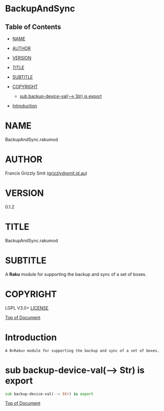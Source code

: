 BackupAndSync
=============

Table of Contents
-----------------

  * [NAME](#name)

  * [AUTHOR](#author)

  * [VERSION](#version)

  * [TITLE](#title)

  * [SUBTITLE](#subtitle)

  * [COPYRIGHT](#copyright)

    * [sub backup-device-val(--> Str) is export](#sub-backup-device-val---str-is-export)

  * [Introduction](#introduction)

NAME
====

BackupAndSync.rakumod 

AUTHOR
======

Francis Grizzly Smit (grizzly@smit.id.au)

VERSION
=======

0.1.2

TITLE
=====

BackupAndSync.rakumod

SUBTITLE
========

A **Raku** module for supporting the backup and sync of a set of boxes.

COPYRIGHT
=========

LGPL V3.0+ [LICENSE](https://github.com/grizzlysmit/GUI-Editors/blob/main/LICENSE)

[Top of Document](#table-of-contents)

Introduction
============

    A B<Raku> module for supporting the backup and sync of a set of boxes.

sub backup-device-val(--> Str) is export 
=========================================

```raku
sub backup-device-val(--> Str) is export
```

[Top of Document](#table-of-contents)

